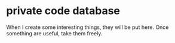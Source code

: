 # private code database
When I create some interesting things, they will be put here.
Once something are useful, take them freely.
